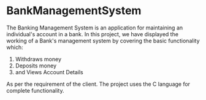 # BankManagementSystem
The Banking Management System is an application for maintaining an
individual's account in a bank. In this project, we have displayed the
working of a Bank's management system by covering the basic functionality
which:

1) Withdraws money
2) Deposits money
3) and Views Account Details

As per the requirement of the client. The project uses the C language for
complete functionality.
